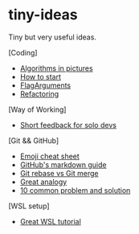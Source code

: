 # tiny-ideas
Tiny but very useful ideas.

[Coding]
* [Algorithms in pictures](https://idea-instructions.com/)
* [How to start](https://dev.to/nextdotxyz/this-picture-will-change-the-way-you-learn-tocode-4kmh)
* [FlagArguments](https://www.martinfowler.com/bliki/FlagArgument.html)
* [Refactoring](https://sourcemaking.com/refactoring)

[Way of Working]
* [Short feedback for solo devs](https://dev.to/vickylai/how-to-set-up-a-short-feedback-loop-as-a-solo-coder-4gbc?utm_source=digest_mailer&utm_medium=email&utm_campaign=digest_email)

[Git && GitHub]
* [Emoji cheat sheet](https://www.webpagefx.com/tools/emoji-cheat-sheet/)
* [GitHub's markdown guide](https://guides.github.com/features/mastering-markdown/)
* [Git rebase vs Git merge](https://dev.to/neshaz/git-merge-vs-git-rebase-5134)
* [Great analogy](https://dev.to/konrad_126/rebase-to-the-future-13j9)
* [10 common problem and solution](https://dev.to/citizen428/10-common-git-problems-and-how-to-fix-them-234o?utm_source=digest_mailer&utm_medium=email&utm_campaign=digest_email)

[WSL setup]
* [Great WSL tutorial](https://nickjanetakis.com/blog/using-wsl-and-mobaxterm-to-create-a-linux-dev-environment-on-windows)
